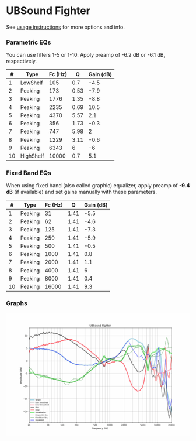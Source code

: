 # UBSound Fighter
See [usage instructions](https://github.com/jaakkopasanen/AutoEq#usage) for more options and info.

### Parametric EQs
You can use filters 1-5 or 1-10. Apply preamp of -6.2 dB or -6.1 dB, respectively.

|   # | Type      |   Fc (Hz) |    Q |   Gain (dB) |
|-----|-----------|-----------|------|-------------|
|   1 | LowShelf  |       105 | 0.7  |        -4.5 |
|   2 | Peaking   |       173 | 0.53 |        -7.9 |
|   3 | Peaking   |      1776 | 1.35 |        -8.8 |
|   4 | Peaking   |      2235 | 0.69 |        10.5 |
|   5 | Peaking   |      4370 | 5.57 |         2.1 |
|   6 | Peaking   |       356 | 1.73 |        -0.3 |
|   7 | Peaking   |       747 | 5.98 |         2   |
|   8 | Peaking   |      1229 | 3.11 |        -0.6 |
|   9 | Peaking   |      6343 | 6    |        -6   |
|  10 | HighShelf |     10000 | 0.7  |         5.1 |

### Fixed Band EQs
When using fixed band (also called graphic) equalizer, apply preamp of **-9.4 dB** (if available) and set gains manually with these parameters.

|   # | Type    |   Fc (Hz) |    Q |   Gain (dB) |
|-----|---------|-----------|------|-------------|
|   1 | Peaking |        31 | 1.41 |        -5.5 |
|   2 | Peaking |        62 | 1.41 |        -4.6 |
|   3 | Peaking |       125 | 1.41 |        -7.3 |
|   4 | Peaking |       250 | 1.41 |        -5.9 |
|   5 | Peaking |       500 | 1.41 |        -0.5 |
|   6 | Peaking |      1000 | 1.41 |         0.8 |
|   7 | Peaking |      2000 | 1.41 |         1.1 |
|   8 | Peaking |      4000 | 1.41 |         6   |
|   9 | Peaking |      8000 | 1.41 |         0.4 |
|  10 | Peaking |     16000 | 1.41 |         9.3 |

### Graphs
![](./UBSound%20Fighter.png)
